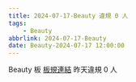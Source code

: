 ```yaml
---
title: 2024-07-17-Beauty 違規 0 人
tags:
    - Beauty
abbrlink: 2024-07-17-Beauty
date: Beauty-2024-07-17 12:00:00
---
```

Beauty 板 [板規連結](https://www.ptt.cc/bbs/Beauty/M.1630069980.A.84B.html)
昨天違規 0 人
